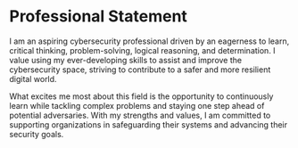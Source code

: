 # Professional Statement

I am an aspiring cybersecurity professional driven by an eagerness to learn, critical thinking, problem-solving, logical reasoning, and determination. I value using my ever-developing skills to assist and improve the cybersecurity space, striving to contribute to a safer and more resilient digital world.

What excites me most about this field is the opportunity to continuously learn while tackling complex problems and staying one step ahead of potential adversaries. With my strengths and values, I am committed to supporting organizations in safeguarding their systems and advancing their security goals.
